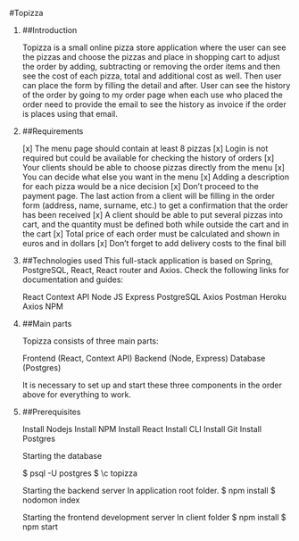 #Topizza

1. ##Introduction

   Topizza is a small online pizza store application where the user can see the pizzas and choose the pizzas and place in shopping cart to adjust the order by adding, subtracting or removing the order items and then see the cost of each pizza, total and additional cost as well. Then user can place the form by filling the detail and after. User can see the history of the order by going to my order page when each use who placed the order need to provide the email to see the history as invoice if the order is places using that email.

2. ##Requirements

   [x] The menu page should contain at least 8 pizzas
   [x] Login is not required but could be available for checking the history of orders
   [x] Your clients should be able to choose pizzas directly from the menu
   [x] You can decide what else you want in the menu
   [x] Adding a description for each pizza would be a nice decision
   [x] Don’t proceed to the payment page. The last action from a client will be filling in the order form (address,
   name, surname, etc.) to get a confirmation that the order has been received
   [x] A client should be able to put several pizzas into cart, and the quantity must be defined both while
   outside the cart and in the cart
   [x] Total price of each order must be calculated and shown in euros and in dollars
   [x] Don’t forget to add delivery costs to the final bill

3. ##Technologies used
   This full-stack application is based on Spring, PostgreSQL, React, React router and Axios. Check the following links for documentation and guides:

   React
   Context API
   Node JS
   Express
   PostgreSQL
   Axios
   Postman
   Heroku
   Axios
   NPM

4. ##Main parts

   Topizza consists of three main parts:

   Frontend (React, Context API)
   Backend (Node, Express)
   Database (Postgres)

   It is necessary to set up and start these three components in the order above for everything to work.

5. ##Prerequisites

   Install Nodejs
   Install NPM
   Install React
   Install CLI
   Install Git
   Install Postgres

   Starting the database

   $ psql -U postgres
    $ \c topizza

   Starting the backend server
   In application root folder.
   $ npm install 
    $ nodomon index

   Starting the frontend development server
   In client folder
   $ npm install 
   $ npm start
